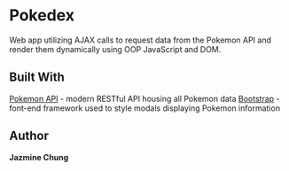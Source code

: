 # Pokedex

Web app utilizing AJAX calls to request data from the Pokemon API and render them dynamically using OOP JavaScript and DOM.

## Built With
[Pokemon API](https://pokeapi.co/) - modern RESTful API housing all Pokemon data
[Bootstrap](http://getbootstrap.com/docs/3.3/) - font-end framework used to style modals displaying Pokemon information

## Author
**Jazmine Chung**




